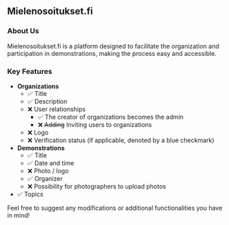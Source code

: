## Mielenosoitukset.fi

### About Us
Mielenosoitukset.fi is a platform designed to facilitate the organization and participation in demonstrations, making the process easy and accessible.

### Key Features
- **Organizations**
  - ✅ Title
  - ✅ Description
  - ❌ User relationships
    - ✅ The creator of organizations becomes the admin
    - ❌ ~~Adding~~ Inviting users to organizations
  - ❌ Logo
  - ❌ Verification status (if applicable, denoted by a blue checkmark)
- **Demonstrations**
  - ✅ Title
  - ✅ Date and time
  - ❌ Photo / logo
  - ✅ Organizer
  - ❌ Possibility for photographers to upload photos
- ✅ Topics

Feel free to suggest any modifications or additional functionalities you have in mind!
